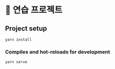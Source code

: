 # 🎃 연습 프로젝트

## Project setup

```
yarn install
```

### Compiles and hot-reloads for development

```
yarn serve
```
